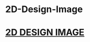 # 2D-Design-Image
# [2D DESIGN IMAGE](https://github.com/Mindula-Dilthushan/2D-Design-Image/blob/master/asserts/SharedScreenshot.jpg)